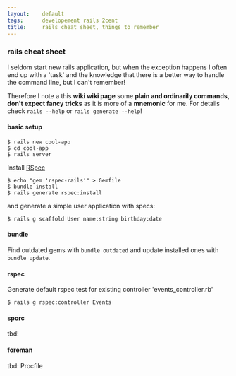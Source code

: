 ```yaml
---
layout:    default
tags:      developement rails 2cent
title:     rails cheat sheet, things to remember
---
```

### rails cheat sheet

I seldom start new rails application, but when the exception happens I often end up with a 'task' and the knowledge that there is a better way to handle the command line, but I can't remember!

Therefore I note a this **wiki wiki page** some **plain and ordinarily commands, don't expect fancy tricks** as it is more of a **mnemonic** for me. For details check `rails --help` or `rails generate --help`!

#### basic setup

    $ rails new cool-app
    $ cd cool-app
    $ rails server

Install [RSpec][1]

    $ echo "gem 'rspec-rails'" > Gemfile
    $ bundle install
    $ rails generate rspec:install

and generate a simple user application with specs:

    $ rails g scaffold User name:string birthday:date

#### bundle

Find outdated gems with `bundle outdated` and update installed ones with `bundle update`.

#### rspec

Generate default rspec test for existing controller 'events_controller.rb'

    $ rails g rspec:controller Events

#### sporc

tbd!

#### foreman

tbd: Procfile

  [1]: https://relishapp.com/rspec/rspec-rails/docs

